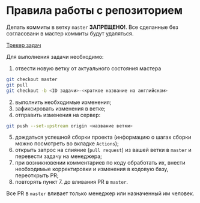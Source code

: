 # Правила работы с репозиторием

Делать коммиты в ветку `master` __ЗАПРЕЩЕНО!__. Все сделанные без согласовани в мастер коммиты будут удаляться.

[Трекер задач](https://program-engineering.yougile.com)

Для выполнения задачи необходимо:
1. отвести новую ветку от актуального состояния мастера
  ```bash
  git checkout master
  git pull
  git checkout -b <ID задачи>-<краткое название на английском>
  ```
2. выполнить необходимые изменения;
3. зафиксировать изменения в ветке;
4. отправить изменения на сервер:
 ```bash
 git push --set-upstream origin <название ветки>
 ```
5. дождаться успешной сборки проекта (информацию о шагах сборки можно посмотреть во вкладке `Actions`);
6. открыть запрос на слияние (`pull request`) из вашей ветки в `master` и перевести задачу на менеджера;
7. при возникновении комментариев по коду обработать их, внести необходимые корректировки и изменения в кодовую базу, переоткрыть PR;
8. повторять пункт 7. до вливания PR в `master`.

Все PR в `master` вливает только менеджер или назначенный им человек.
